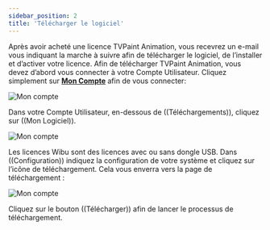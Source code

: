 ```yaml
---
sidebar_position: 2
title: 'Télécharger le logiciel'
---
```


Après avoir acheté une licence TVPaint Animation, vous recevrez un e-mail vous indiquant la marche à suivre afin de télécharger le logiciel, de l’installer et d’activer votre licence. Afin de télécharger TVPaint Animation, vous devez d’abord vous connecter à votre Compte Utilisateur. Cliquez simplement sur **[Mon Compte](https://www.tvpaint.com/my-home)** afin de vous connecter:

![Mon compte](/img/fr/download-install/myaccount.png)  

Dans votre Compte Utilisateur, en-dessous de ((Téléchargements)), cliquez sur ((Mon Logiciel)).

![Mon compte](/img/fr/download-install/select-configuration.png)

Les licences Wibu sont des licences avec ou sans dongle USB. Dans ((Configuration)) indiquez la configuration de votre système et cliquez sur l’icône de téléchargement. Cela vous enverra vers la page de téléchargement :

![Mon compte](/img/fr/download-install/download.png)

Cliquez sur le bouton ((Télécharger)) afin de lancer le processus de téléchargement.